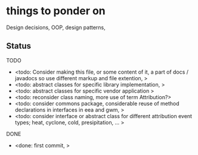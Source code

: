 # things to ponder on

Design decisions, OOP, design patterns, 

## Status

TODO
* <todo: Consider making this file, or some content of it, a part of docs / javadocs so use different markup and file extention, >
* <todo: abstract classes for specific library implementation, >
* <todo: abstract classes for specific vendor application >
* <todo: reconsider class naming, more use of term Attribution?>
* <todo: consider commons package, considerable reuse of method declarations in interfaces in eea and gwm, >
* <todo: consider interface or abstract class for different attribution event types; heat, cyclone, cold, presipitation, ... >

DONE
* <done: first commit, >
